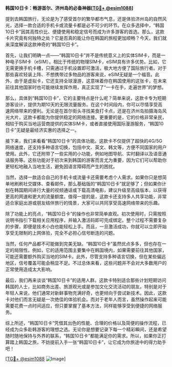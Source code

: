 **韩国10日卡：畅游首尔、济州岛的必备神器[[TG💪+ @esim1088](https://t.me/s/esim1088)]**

提到去韩国旅行，无论是为了感受首尔的繁华都市气息，还是体验济州岛的自然风光，选择一款合适的手机卡或流量卡都是必不可少的环节。在众多选择中，“韩国10日卡”因其高性价比、便捷使用和稳定信号而成为许多游客的首选。那么，这款卡片究竟有何独特之处？它是否真的能让你在韩国的旅程更加顺畅？今天，我们就来深度解读这款神奇的“韩国10日卡”。

首先，让我们明确一点——“韩国10日卡”并不是传统意义上的实体SIM卡，而是一种电子SIM卡（eSIM）。相比于传统的物理SIM卡，eSIM具有许多优势。比如，它无需更换手机卡槽，只需通过手机设置即可激活，极大地方便了国际旅行者。对于那些喜欢轻装上阵、不想携带过多物品的游客来说，eSIM无疑是一个福音。此外，由于是虚拟卡，它还支持全球漫游，这意味着你在韩国使用的这张卡，在未来前往其他国家时也可能继续发挥作用，真正实现了“一卡在手，走遍世界”的梦想。

那么，具体到“韩国10日卡”，它的主要特点是什么呢？简单来说，这款卡专为短期游客设计，提供为期10天的无限流量服务。在这个时间段内，你可以尽情享受高速网络带来的便利。无论是在首尔街头寻找美食打卡点，还是在济州岛拍摄海岛风光大片，这款卡都能为你提供稳定的网络连接。更重要的是，它的价格非常亲民，相较于购买当地运营商提供的实体SIM卡，或者直接使用国际漫游服务，“韩国10日卡”无疑是最经济实惠的选择之一。

接下来，我们来看看“韩国10日卡”的具体功能。这款卡不仅提供了超快的4G/5G网络速度，还支持多种语言切换，包括中文、英文、韩文等，方便不同国家的用户使用。此外，它还附带了一些实用的小功能，例如地图导航、实时翻译以及语音通话服务等。这些功能对于初次来到韩国的游客而言尤为重要，因为它们可以帮助你更轻松地融入当地生活，避免因语言障碍而产生的困扰。

当然，选择一款适合自己的手机卡或流量卡还需要考虑个人需求。如果你只是想简单地刷刷社交媒体、查看邮件，那么基础版的“韩国10日卡”就足够了；但如果你计划在韩国期间进行大量的视频通话或下载高清电影，建议升级至高级版本，以获得更高的网速和更大的流量额度。值得一提的是，这款卡还支持多人共享功能，非常适合家庭出游或朋友结伴旅行的情景，大家可以共同享受高速网络带来的乐趣。

除了功能上的亮点，“韩国10日卡”的操作也非常简单直观。初次使用时，只需按照说明书指引下载相关应用程序，并输入激活码即可完成绑定。整个过程不需要复杂的步骤，即便是技术小白也能轻松上手。而且，一旦激活成功，你就可以立即开始享受无限制的上网体验，完全不必担心信号断连的问题。

当然，任何产品都不可能做到完美无缺。“韩国10日卡”虽然优点多多，但也存在一定的局限性。例如，它的适用范围主要集中在韩国境内，如果需要前往其他国家，可能还需要额外购买当地的SIM卡。此外，尽管支持多种语言切换，但在某些偏远地区，信号覆盖可能会稍显不足。不过总体来看，这些问题并不会对大多数用户的正常使用造成太大影响。

最后，我们再来谈谈“韩国10日卡”的适用人群。这款卡特别适合那些计划短期访问韩国的人士，比如商务出差、旅游观光或是参加文化交流活动的朋友。特别是对于年轻人来说，他们通常对新鲜事物充满好奇，也更倾向于尝试新技术。因此，这款卡对他们而言无疑是一次绝佳的体验机会。而对于老年人而言，虽然操作起来可能需要花费一点时间适应，但只要掌握了基本方法，同样能够享受到便捷的网络服务。

综上所述，“韩国10日卡”凭借其出色的性能、合理的价格以及简便的操作流程，已经成为众多赴韩游客的理想之选。无论你是想要记录下每一个精彩瞬间，还是希望随时随地保持与外界的联系，“韩国10日卡”都能满足你的需求。所以，如果你正打算踏上韩国之旅，不妨提前入手一张“韩国10日卡”，让它成为你旅途中的得力助手吧！

[[TG💪+ @esim1088](https://t.me/s/esim1088) ![Image](https://i.postimg.cc/4NQfJmqS/Snipaste-2025-05-13-00-14-12.png)]